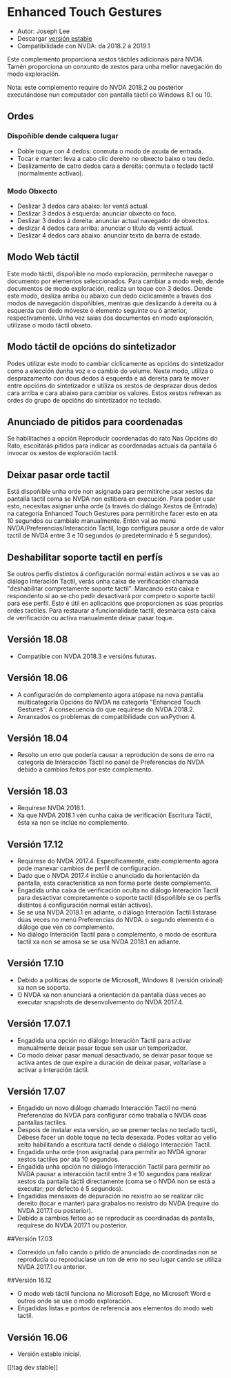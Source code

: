 # Enhanced Touch Gestures #

* Autor: Joseph Lee
* Descargar [versión estable][1]
* Compatibilidade con NVDA: da 2018.2 á 2019.1

Este complemento proporciona xestos táctiles adicionais para NVDA. Tamén
proporciona un conxunto de xestos para unha mellor navegación do modo
exploración.

Nota: este complemento require do NVDA 2018.2 ou posterior executándose nun
computador con pantalla táctil co Windows 8.1 ou 10.

## Ordes

### Dispoñible dende calquera lugar

* Doble toque con 4 dedos: conmuta o modo de axuda de entrada.
* Tocar e manter: leva a cabo clic dereito no obxecto baixo o teu dedo.
* Deslizamento de catro dedos cara a dereita: conmuta o teclado tactil
  (normalmente actívao).

### Modo Obxecto

* Deslizar 3 dedos cara abaixo: ler ventá actual.
* Deslizar 3 dedos á esquerda: anunciar obxecto co foco.
* Deslizar 3 dedos á dereita: anunciar actual navegador de obxectos.
* deslizar 4 dedos cara arriba: anunciar o título da ventá actual.
* Deslizar 4 dedos cara abaixo: anunciar texto da barra de estado.

## Modo Web táctil 

Este modo táctil, dispoñible no modo exploración, permíteche navegar o
documento por elementos seleccionados. Para cambiar a modo web, dende
documentos de modo exploración, realiza un toque con 3 dedos. Dende este
modo, desliza arriba ou abaixo cun dedo cíclicamente a través dos modos de
navegación dispoñibles, mentras que deslizando á dereita ou á esquerda cun
dedo móveste ó elemento seguinte ou ó anterior, respectivamente. Unha vez
saias dos documentos en modo exploración, utilízase o modo táctil obxeto.

## Modo táctil de opcións do sintetizador

Podes utilizar este modo to cambiar cíclicamente as opcións do sintetizador
como a elección dunha voz e o cambio do volume. Neste modo, utiliza o
desprazamento con dous dedos á esquerda e aá dereita para te mover entre
opcións do sintetizador e utiliza os xestos de desprazar dous dedos cara
arriba e cara abaixo para cambiar os valores. Estos xestos refrexan as ordes
do grupo de opcións do sintetizador no teclado.

## Anunciado de pitidos para coordenadas

Se habilitaches a opción Reproducir coordenadas do rato Nas Opcións do Rato,
escoitarás pitidos para indicar as coordenadas actuais da pantalla ó invocar
os xestos de exploración tactil.

## Deixar pasar orde tactil

Está dispoñible unha orde non asignada para permitirche usar xestos da
pantalla tactil coma se NVDA non estibera  en execución. Para poder usar
esto, necesitas asignar unha orde (a través do diálogo Xestos de Entrada) na
categoría Enhanced Touch Gestures para permitirche facer esto en ata 10
segundos ou cambialo manualmente. Entón vai ao menú
NVDA/Preferencias/Interacción Tactil, logo configura pausar a orde de valor
tzctil de NVDA entre 3 e 10 segundos (o predeterminado é 5 segundos).

## Deshabilitar soporte tactil en perfís

Se outros perfís distintos á configuración normal están activos e se vas ao
diálogo Interación Tactil, verás unha caixa de verificación chamada
"deshabilitar compretamente soporte tactil". Marcando esta caixa e
respondento si ao se cho pedir desactivará por compreto o soporte tactil
para ese perfil. Esto é útil en aplicacións que proporcionen as súas
proprias ordes tactiles. Para restaurar a funcionalidade tactil, desmarca
esta caixa de verificación ou activa manualmente deixar pasar toque.

## Versión 18.08

* Compatible con NVDA 2018.3 e versións futuras.

## Versión 18.06

* A configuración do complemento agora atópase na nova pantalla
  multicategoría Opcións do NVDA na categoría "Enhanced Touch Gestures". A
  consecuencia do que requírese do NVDA 2018.2.
* Arranxados os problemas de compatibilidade con wxPython 4.

## Versión 18.04

* Resolto un erro que podería causar a reprodución de sons de erro na
  categoría de Interacción Táctil no panel de Preferencias do NVDA debido a
  cambios feitos por este complemento.

## Versión 18.03

* Requírese NVDA 2018.1.
* Xa que NVDA 2018.1 vén cunha caixa de verificación Escritura Táctil, ésta
  xa non se inclúe no complemento.

## Versión 17.12

* Requírese do NVDA 2017.4. Específicamente, este complemento agora pode
  manexar cambios de perfil de configuración.
* Dado que o NVDA 2017.4 inclúe o anunciado da horientación da pantalla,
  esta característica xa non forma parte deste complemento.
* Engadida unha caixa de verificación oculta no diálogo Interación Tactil
  para desactivar compretamente o soporte tactil (dispoñible se os perfís
  distintos á configuración normal están activos).
* Se se usa NVDA 2018.1 en adiante, o diálogo Interación Tactil listarase
  dúas veces no menú Preferencias do NVDA. o segundo elemento é o diálogo
  que ven co complemento.
* No diálogo Interación Tactil para o complemento, o modo de escritura
  tactil xa non se amosa se se usa NVDA 2018.1 en adiante.

## Versión 17.10

* Debido a políticas de soporte de Microsoft, Windows 8 (versión orixinal)
  xa non se soporta.
* O NVDA xa non anunciará a orientación da pantalla dúas veces ao executar
  snapshots de desenvolvemento do NVDA 2017.4.

## Versión 17.07.1

* Engadida una opción no diálogo Interación Táctil para activar manualmente
  deixar pasar toque sen usar un temporizador.
* Co modo deixar pasar manual desactivado, se deixar pasar toque se activa
  antes de que expire a duración de deixar pasar, voltaríase a activar a
  interación táctil.

## Versión 17.07

* Engadido un novo diálogo chamado Interacción Tactil no menú Preferencias
  do NVDA para configurar cómo traballa o NVDA coas pantallas tactiles.
* Despois de instalar esta versión, ao se premer teclas no teclado tactil,
  Débese facer un doble toque na tecla desexada. Podes voltar ao vello xeito
  habilitando a escritura tactil dende o diálogo Interacción Tactil.
* Engadida unha orde (non asignada) para permitir ao NVDA ignorar xestos
  tactiles por ata 10 segundos.
* Engadida unha opción no diálogo Interacción Tactil para permitir ao NVDA
  pausar a interacción tactil entre 3 e 10 segundos para realizar xestos da
  pantalla táctil directamente (coma se o NVDA non se está a executar; por
  defecto é 5 segundos).
* Engadidas mensaxes de depuración no rexistro ao se realizar clic dereito
  (tocar e manter) para grabalos no rexistro do NVDA (require do NVDA 2017.1
  ou posterior).
* Debido a cambios feitos ao se reproducir as coordinadas da pantalla,
  requírese do NVDA 2017.1 ou posterior.

##Versión 17.03

* Correxido un fallo cando o pitido de anunciado de coordinadas non se
  reproducía ou reproducíase un ton de erro no seu lugar cando se utiliza
  NVDA 2017.1 ou anterior.

##Versión 16.12

* O modo web táctil funciona no Microsoft Edge, no Microsoft Word e outros
  onde se use o modo exploración.
* Engadidas listas e pontos de referencia aos elementos do modo web tactil.

## Versión 16.06

* Versión estable inicial.

[[!tag dev stable]]

[1]: https://addons.nvda-project.org/files/get.php?file=ets
